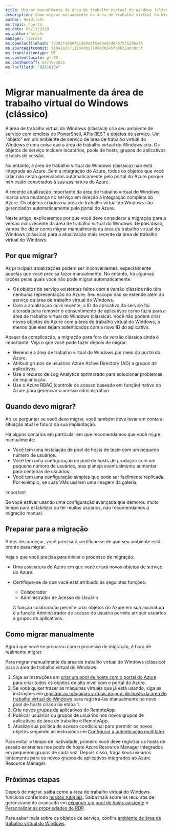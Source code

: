 ```yaml
---
title: Migrar manualmente da área de trabalho virtual do Windows (clássico)-Azure
description: Como migrar manualmente da área de trabalho virtual do Windows (clássica) para a área de trabalho virtual do Windows.
author: Heidilohr
ms.topic: how-to
ms.date: 09/11/2020
ms.author: helohr
manager: lizross
ms.openlocfilehash: fd292fa6b4f613e0a5f5a80e0cd87675f529baf5
ms.sourcegitcommit: 910a1a38711966cb171050db245fc3b22abc8c5f
ms.translationtype: MT
ms.contentlocale: pt-BR
ms.lasthandoff: 03/19/2021
ms.locfileid: "92516164"
---
```

# <a name="migrate-manually-from-windows-virtual-desktop-classic"></a>Migrar manualmente da área de trabalho virtual do Windows (clássico)

A área de trabalho virtual do Windows (clássica) cria seu ambiente de serviço com cmdlets do PowerShell, APIs REST e objetos de serviço. Um "objeto" em um ambiente de serviço de área de trabalho virtual do Windows é uma coisa que a área de trabalho virtual do Windows cria. Os objetos de serviço incluem locatários, pools de hosts, grupos de aplicativos e hosts de sessão.

No entanto, a área de trabalho virtual do Windows (clássica) não está integrada ao Azure. Sem a integração do Azure, todos os objetos que você criar não serão gerenciados automaticamente pelo portal do Azure porque não estão conectados à sua assinatura do Azure.

A recente atualização importante da área de trabalho virtual do Windows marca uma mudança no serviço em direção à integração completa do Azure. Os objetos criados na área de trabalho virtual do Windows são gerenciados automaticamente pelo portal do Azure.

Neste artigo, explicaremos por que você deve considerar a migração para a versão mais recente da área de trabalho virtual do Windows. Depois disso, vamos lhe dizer como migrar manualmente da área de trabalho virtual do Windows (clássica) para a atualização mais recente da área de trabalho virtual do Windows.

## <a name="why-migrate"></a>Por que migrar?

As principais atualizações podem ser inconvenientes, especialmente aquelas que você precisa fazer manualmente. No entanto, há algumas razões pelas quais você não pode migrar automaticamente:

- Os objetos de serviço existentes feitos com a versão clássica não têm nenhuma representação no Azure. Seu escopo não se estende além do serviço de área de trabalho virtual do Windows.
- Com a atualização mais recente, a ID do aplicativo do serviço foi alterada para remover o consentimento de aplicativos como fazia para a área de trabalho virtual do Windows (clássica). Você não poderá criar novos objetos do Azure com a área de trabalho virtual do Windows, a menos que eles sejam autenticados com a nova ID do aplicativo.

Apesar da complicação, a migração para fora da versão clássica ainda é importante. Veja o que você pode fazer depois de migrar:

- Gerencie a área de trabalho virtual do Windows por meio do portal do Azure.
- Atribuir grupos de usuários Azure Active Directory (AD) a grupos de aplicativos.
- Use o recurso de Log Analytics aprimorado para solucionar problemas de implantação.
- Use o Azure RBAC (controle de acesso baseado em função) nativo do Azure para gerenciar o acesso administrativo.

## <a name="when-should-i-migrate"></a>Quando devo migrar?

Ao se perguntar se você deve migrar, você também deve levar em conta a situação atual e futura da sua implantação.

Há alguns cenários em particular em que recomendamos que você migre manualmente:

- Você tem uma instalação de pool de hosts de teste com um pequeno número de usuários.
- Você tem uma configuração de pool de hosts de produção com um pequeno número de usuários, mas planeja eventualmente aumentar para centenas de usuários.
- Você tem uma configuração simples que pode ser facilmente replicada. Por exemplo, se suas VMs usarem uma imagem da galeria.

> [!IMPORTANT]
> Se você estiver usando uma configuração avançada que demorou muito tempo para estabilizar ou ter muitos usuários, não recomendamos a migração manual.

## <a name="prepare-for-migration"></a>Preparar para a migração

Antes de começar, você precisará certificar-se de que seu ambiente está pronto para migrar.

Veja o que você precisa para iniciar o processo de migração:

- Uma assinatura do Azure em que você criará novos objetos de serviço do Azure.
- Certifique-se de que você está atribuído às seguintes funções:
    
    - Colaborador
    - Administrador de Acesso do Usuário
    
    A função colaborador permite criar objetos do Azure em sua assinatura e a função Administrador de acesso do usuário permite atribuir usuários a grupos de aplicativos.

## <a name="how-to-migrate-manually"></a>Como migrar manualmente

Agora que você se preparou com o processo de migração, é hora de realmente migrar.

Para migrar manualmente da área de trabalho virtual do Windows (clássico) para a área de trabalho virtual do Windows:

1. Siga as instruções em [criar um pool de hosts com o portal do Azure](create-host-pools-azure-marketplace.md) para criar todos os objetos de alto nível com o portal do Azure.
2. Se você quiser trazer as máquinas virtuais que já está usando, siga as instruções em [registrar as máquinas virtuais no pool de hosts da área de trabalho virtual do Windows](create-host-pools-powershell.md#register-the-virtual-machines-to-the-windows-virtual-desktop-host-pool) para registrá-las manualmente no novo pool de hosts criado na etapa 1.
3. Crie novos grupos de aplicativos do RemoteApp.
4. Publicar usuários ou grupos de usuários nos novos grupos de aplicativos de área de trabalho e RemoteApp.
5. Atualize sua política de acesso condicional para permitir os novos objetos seguindo as instruções em [Configurar a autenticação multifator](set-up-mfa.md).

Para evitar o tempo de inatividade, primeiro você deve registrar os hosts de sessão existentes nos pools de hosts Azure Resource Manager integrados em pequenos grupos de cada vez. Depois disso, traga seus usuários lentamente para os novos grupos de aplicativos integrados ao Azure Resource Manager.

## <a name="next-steps"></a>Próximas etapas

Depois de migrar, saiba como a área de trabalho virtual do Windows funciona conferindo [nossos tutoriais](create-host-pools-azure-marketplace.md). Saiba mais sobre os recursos de gerenciamento avançado em [expandir um pool de hosts existente](expand-existing-host-pool.md) e [Personalizar as propriedades de RDP](customize-rdp-properties.md).

Para saber mais sobre os objetos de serviço, confira [ambiente de área de trabalho virtual do Windows](environment-setup.md).
